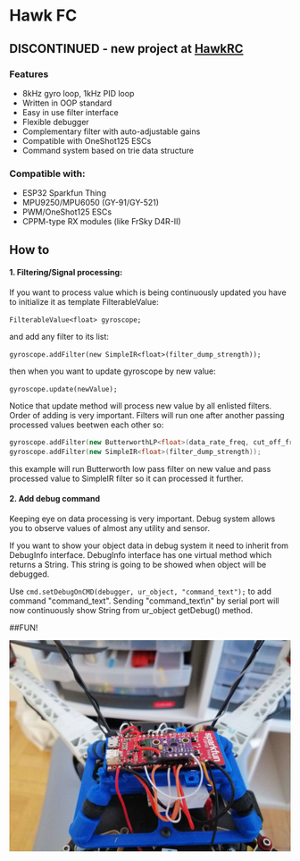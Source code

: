 # Hawk FC
## DISCONTINUED - new project at [HawkRC](github.com/solisqq/HawkRC)
### Features
- 8kHz gyro loop, 1kHz PID loop
- Written in OOP standard
- Easy in use filter interface
- Flexible debugger
- Complementary filter with auto-adjustable gains
- Compatible with OneShot125 ESCs
- Command system based on trie data structure

### Compatible with:
- ESP32 Sparkfun Thing
- MPU9250/MPU6050 (GY-91/GY-521)
- PWM/OneShot125 ESCs
- CPPM-type RX modules (like FrSky D4R-II) 


## How to
#### 1. Filtering/Signal processing:
If you want to process value which is being continuously updated you have to initialize it as template FilterableValue:

`FilterableValue<float> gyroscope;`

and add any filter to its list:

`gyroscope.addFilter(new SimpleIR<float>(filter_dump_strength));`

then when you want to update gyroscope by new value:

`gyroscope.update(newValue);`

Notice that update method will process new value by all enlisted filters. Order of adding is very important. Filters will run one after another passing processed values beetwen each other so:
```cpp
gyroscope.addFilter(new ButterworthLP<float>(data_rate_freq, cut_off_freq));
gyroscope.addFilter(new SimpleIR<float>(filter_dump_strength));
```
this example will run Butterworth low pass filter on new value and pass processed value to SimpleIR filter so it can processed it further. 

#### 2. Add debug command
Keeping eye on data processing is very important. Debug system allows you to observe values of almost any utility and sensor. 

If you want to show your object data in debug system it need to inherit from DebugInfo interface.  DebugInfo interface has one virtual method which returns a String. This string is going to be showed when object will be debugged. 

Use `cmd.setDebugOnCMD(debugger, ur_object, "command_text");` to add command "command_text". Sending "command_text\n" by serial port will now continuously show String from ur_object getDebug() method. 


##FUN!

![](https://raw.githubusercontent.com/solisqq/FC_FIN/master/img/drone.jpg)
